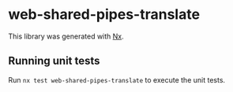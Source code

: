# web-shared-pipes-translate

This library was generated with [Nx](https://nx.dev).

## Running unit tests

Run `nx test web-shared-pipes-translate` to execute the unit tests.
